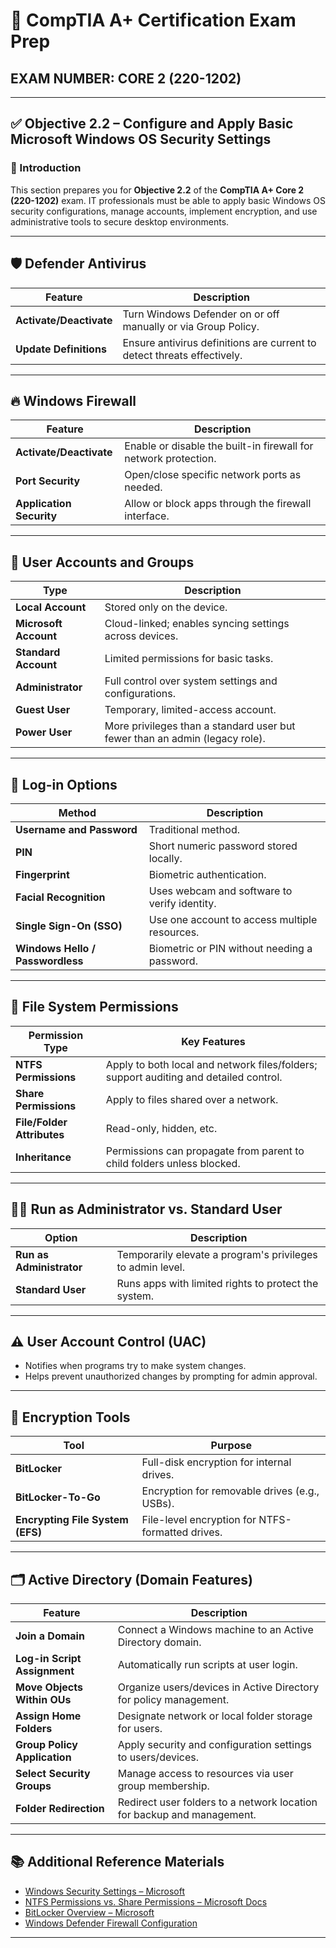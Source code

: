# 🧠 CompTIA A+ Certification Exam Prep  
## EXAM NUMBER: CORE 2 (220-1202)

---

## ✅ Objective 2.2 – Configure and Apply Basic Microsoft Windows OS Security Settings

### 🎯 Introduction

This section prepares you for **Objective 2.2** of the **CompTIA A+ Core 2 (220-1202)** exam. IT professionals must be able to apply basic Windows OS security configurations, manage accounts, implement encryption, and use administrative tools to secure desktop environments.

---

## 🛡️ Defender Antivirus

| Feature | Description |
|---------|-------------|
| **Activate/Deactivate** | Turn Windows Defender on or off manually or via Group Policy. |
| **Update Definitions** | Ensure antivirus definitions are current to detect threats effectively. |

---

## 🔥 Windows Firewall

| Feature | Description |
|---------|-------------|
| **Activate/Deactivate** | Enable or disable the built-in firewall for network protection. |
| **Port Security** | Open/close specific network ports as needed. |
| **Application Security** | Allow or block apps through the firewall interface. |

---

## 👤 User Accounts and Groups

| Type | Description |
|------|-------------|
| **Local Account** | Stored only on the device. |
| **Microsoft Account** | Cloud-linked; enables syncing settings across devices. |
| **Standard Account** | Limited permissions for basic tasks. |
| **Administrator** | Full control over system settings and configurations. |
| **Guest User** | Temporary, limited-access account. |
| **Power User** | More privileges than a standard user but fewer than an admin (legacy role). |

---

## 🔐 Log-in Options

| Method | Description |
|--------|-------------|
| **Username and Password** | Traditional method. |
| **PIN** | Short numeric password stored locally. |
| **Fingerprint** | Biometric authentication. |
| **Facial Recognition** | Uses webcam and software to verify identity. |
| **Single Sign-On (SSO)** | Use one account to access multiple resources. |
| **Windows Hello / Passwordless** | Biometric or PIN without needing a password. |

---

## 📁 File System Permissions

| Permission Type | Key Features |
|------------------|--------------|
| **NTFS Permissions** | Apply to both local and network files/folders; support auditing and detailed control. |
| **Share Permissions** | Apply to files shared over a network. |
| **File/Folder Attributes** | Read-only, hidden, etc. |
| **Inheritance** | Permissions can propagate from parent to child folders unless blocked. |

---

## 🧑‍💻 Run as Administrator vs. Standard User

| Option | Description |
|--------|-------------|
| **Run as Administrator** | Temporarily elevate a program's privileges to admin level. |
| **Standard User** | Runs apps with limited rights to protect the system. |

---

## ⚠️ User Account Control (UAC)

- Notifies when programs try to make system changes.
- Helps prevent unauthorized changes by prompting for admin approval.

---

## 🔐 Encryption Tools

| Tool | Purpose |
|------|---------|
| **BitLocker** | Full-disk encryption for internal drives. |
| **BitLocker-To-Go** | Encryption for removable drives (e.g., USBs). |
| **Encrypting File System (EFS)** | File-level encryption for NTFS-formatted drives. |

---

## 🗂️ Active Directory (Domain Features)

| Feature | Description |
|---------|-------------|
| **Join a Domain** | Connect a Windows machine to an Active Directory domain. |
| **Log-in Script Assignment** | Automatically run scripts at user login. |
| **Move Objects Within OUs** | Organize users/devices in Active Directory for policy management. |
| **Assign Home Folders** | Designate network or local folder storage for users. |
| **Group Policy Application** | Apply security and configuration settings to users/devices. |
| **Select Security Groups** | Manage access to resources via user group membership. |
| **Folder Redirection** | Redirect user folders to a network location for backup and management. |

---

## 📚 Additional Reference Materials

- [Windows Security Settings – Microsoft](https://support.microsoft.com/en-us/windows/windows-security-help-0c392818-6fe1-4e63-9e3f-2c825f6ce181)
- [NTFS Permissions vs. Share Permissions – Microsoft Docs](https://learn.microsoft.com/en-us/windows-server/administration/windows-commands/icacls)
- [BitLocker Overview – Microsoft](https://learn.microsoft.com/en-us/windows/security/information-protection/bitlocker/bitlocker-overview)
- [Windows Defender Firewall Configuration](https://learn.microsoft.com/en-us/windows/security/threat-protection/windows-firewall/windows-firewall-with-advanced-security)

---
